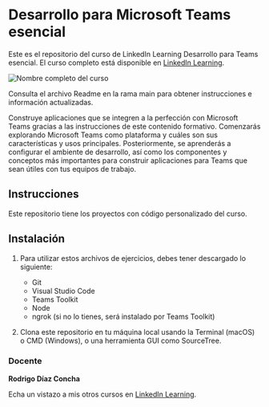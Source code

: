 # Desarrollo para Microsoft Teams esencial 

Este es el repositorio del curso de LinkedIn Learning Desarrollo para Teams esencial. El curso completo está disponible en [LinkedIn Learning][lil-course-url].

![Nombre completo del curso][lil-thumbnail-url] 

Consulta el archivo Readme en la rama main para obtener instrucciones e información actualizadas.

Construye aplicaciones que se integren a la perfección con Microsoft Teams gracias a las instrucciones de este contenido formativo. Comenzarás explorando Microsoft Teams como plataforma y cuáles son sus características y usos principales. Posteriormente, se aprenderás a configurar el ambiente de desarrollo, así como los componentes y conceptos más importantes para construir aplicaciones para Teams que sean útiles con tus equipos de trabajo.

## Instrucciones

Este repositorio tiene los proyectos con código personalizado del curso.


## Instalación

1. Para utilizar estos archivos de ejercicios, debes tener descargado lo siguiente:
   - Git
   - Visual Studio Code
   - Teams Toolkit
   - Node
   - ngrok (si no lo tienes, será instalado por Teams Toolkit)

2. Clona este repositorio en tu máquina local usando la Terminal (macOS) o CMD (Windows), o una herramienta GUI como SourceTree.

### Docente

**Rodrigo Díaz Concha**

Echa un vistazo a mis otros cursos en [LinkedIn Learning](https://www.linkedin.com/learning/instructors/rodrigo-diaz-concha).

[lil-course-url]: https://www.linkedin.com/learning/instructors/rodrigo-diaz-concha
[lil-thumbnail-url]: https://cdn.lynda.com/course/2427494/2427494-1650011761462-16x9.jpg
